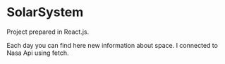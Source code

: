 # SolarSystem
Project prepared in React.js.

Each day you can find here new information about space. I connected to Nasa Api using fetch.
